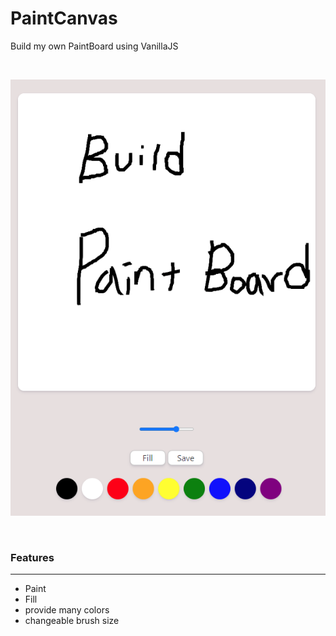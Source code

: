 # PaintCanvas

Build my own PaintBoard using VanillaJS

<br>

![webpage image](.\README.assets\image-20210310225755332.png)

<br>

### Features

---

- Paint
- Fill
- provide many colors
- changeable brush size

<br>